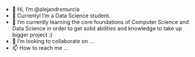 - 👋 Hi, I’m @alejandrxmurcia
- 👀 Currentyl I’m a Data Science student.
- 🌱 I’m currently learning the core foundations of Computer Science and Data Science in order to get solid abilities and knowledge to take up bigger project :)
- 💞️ I’m looking to collaborate on ...
- 📫 How to reach me ...

<!---
alejandrxmurcia/alejandrxmurcia is a ✨ special ✨ repository because its `README.md` (this file) appears on your GitHub profile.
You can click the Preview link to take a look at your changes.
--->
